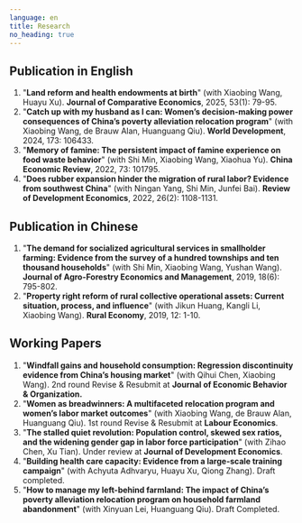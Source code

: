 ```yaml
---
language: en
title: Research
no_heading: true
---
```


## Publication in English

<ol>

<li>"<b>Land reform and health endowments at birth</b>" (with Xiaobing Wang, Huayu Xu). <b>Journal of Comparative Economics</b>, 2025, 53(1): 79-95.

<li>"<b>Catch up with my husband as I can: Women’s decision-making power consequences of China’s poverty alleviation relocation program</b>" (with Xiaobing Wang, de Brauw Alan, Huanguang Qiu). <b>World Development</b>, 2024, 173: 106433.

<li>"<b>Memory of famine: The persistent impact of famine experience on food waste behavior</b>" (with Shi Min, Xiaobing Wang, Xiaohua Yu). <b>China Economic Review</b>, 2022, 73: 101795.

<li>"<b>Does rubber expansion hinder the migration of rural labor? Evidence from southwest China</b>" (with Ningan Yang, Shi Min, Junfei Bai). <b>Review of Development Economics</b>, 2022, 26(2): 1108-1131.
</ol>

## Publication in Chinese

<ol>
<li>"<b>The demand for socialized agricultural services in smallholder farming: Evidence from the survey of a hundred townships and ten thousand households</b>" (with Shi Min, Xiaobing Wang, Yushan Wang). <b>Journal of Agro-Forestry Economics and Management</b>, 2019, 18(6): 795-802.

<li>"<b>Property right reform of rural collective operational assets: Current situation, process, and influence</b>" (with Jikun Huang, Kangli Li, Xiaobing Wang). <b>Rural Economy</b>, 2019, 12: 1-10.

</ol>

## Working Papers

<ol>
<li>"<b>Windfall gains and household consumption: Regression discontinuity evidence from China’s housing market</b>" (with Qihui Chen, Xiaobing Wang). 2nd round Revise & Resubmit at <b>Journal of Economic Behavior & Organization.</b>

<li>"<b>Women as breadwinners: A multifaceted relocation program and women’s labor market outcomes</b>" (with Xiaobing Wang, de Brauw Alan, Huanguang Qiu). 1st round Revise & Resubmit at <b>Labour Economics</b>.

<li>"<b>The stalled quiet revolution: Population control, skewed sex ratios, and the widening gender gap in labor force participation</b>" (with Zihao Chen, Xu Tian). Under review at <b>Journal of Development Economics</b>.

<li>"<b>Building health care capacity: Evidence from a large-scale training campaign</b>" (with Achyuta Adhvaryu, Huayu Xu, Qiong Zhang). Draft completed.
<li>"<b>How to manage my left-behind farmland: The impact of China’s poverty alleviation relocation program on household farmland abandonment</b>" (with Xinyuan Lei, Huanguang Qiu). Draft Completed.

</ol>

